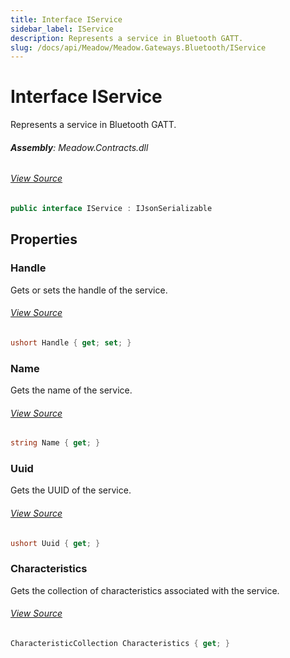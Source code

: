```yaml
---
title: Interface IService
sidebar_label: IService
description: Represents a service in Bluetooth GATT.
slug: /docs/api/Meadow/Meadow.Gateways.Bluetooth/IService
---
```

# Interface IService
Represents a service in Bluetooth GATT.

###### **Assembly**: Meadow.Contracts.dll
###### [View Source](https://github.com/WildernessLabs/Meadow.Contracts.git/blob/develop/Source/Meadow.Contracts/Gateways/Bluetooth/IService.cs#L6)
```csharp title="Declaration"
public interface IService : IJsonSerializable
```
## Properties
### Handle
Gets or sets the handle of the service.
###### [View Source](https://github.com/WildernessLabs/Meadow.Contracts.git/blob/develop/Source/Meadow.Contracts/Gateways/Bluetooth/IService.cs#L11)
```csharp title="Declaration"
ushort Handle { get; set; }
```
### Name
Gets the name of the service.
###### [View Source](https://github.com/WildernessLabs/Meadow.Contracts.git/blob/develop/Source/Meadow.Contracts/Gateways/Bluetooth/IService.cs#L16)
```csharp title="Declaration"
string Name { get; }
```
### Uuid
Gets the UUID of the service.
###### [View Source](https://github.com/WildernessLabs/Meadow.Contracts.git/blob/develop/Source/Meadow.Contracts/Gateways/Bluetooth/IService.cs#L21)
```csharp title="Declaration"
ushort Uuid { get; }
```
### Characteristics
Gets the collection of characteristics associated with the service.
###### [View Source](https://github.com/WildernessLabs/Meadow.Contracts.git/blob/develop/Source/Meadow.Contracts/Gateways/Bluetooth/IService.cs#L26)
```csharp title="Declaration"
CharacteristicCollection Characteristics { get; }
```
